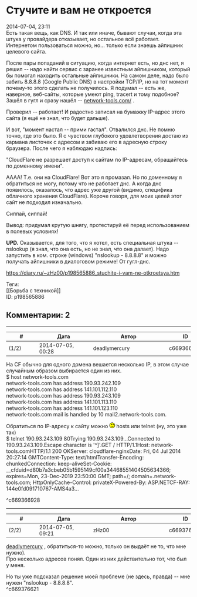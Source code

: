 Стучите и вам не откроется
==========================

  
2014-07-04, 23:11  
 Есть такая вещь, как DNS. И так или иначе, бывают случаи, когда эта штука у провайдера отказывает, но остальное всё работает. Интернетом пользоваться можно, но... только если знаешь айпишник целевого сайта.   
   
 После пары попаданий в ситуацию, когда интернет есть, но днс нет, я решил -- надо найти сервис с заранее известным айпишником, который бы помогал находить остальные айпишники. На самом деле, надо было забить 8.8.8.8 (Google Public DNS) в настройки TCP/IP, но на тот момент почему-то этого сделать не получилось. Я подумал -- есть же, наверное, веб-сайты, которые умеют ping, tracert и тому подобное? Зашёл в гугл и сразу нашёл --  [network-tools.com/](http://network-tools.com/)  .   
   
 Проверил -- работает! И радостно записал на бумажку IP-адрес этого сайта (я ещё не знал, что будет дальше).   
   
 И вот, "момент настал -- прими гастал". Отвалился днс. Не помню точно, где это было. Я с чувством глубокого удовлетворения достаю из кармана листочек с адресом и забиваю его в адресную строку браузера. После чего я наблюдаю надпись:   
   
 "CloudFlare не разрешает доступ к сайтам по IP-адресам, обращайтесь по доменному имени".   
   
 АААА! Т.е. они на CloudFlare! Вот это я промазал. Но по доменному я обратиться не могу, потому что не работает днс. А когда днс появилось, оказалось, что адрес уже другой (видимо, специфика облачного хранения CloudFlare). Короче говоря, для моих целей этот сайт не подходил изначально.   
   
   Сиппай, сиппай!     
   
 Вывод: придумал крутую шнягу, протестируй её перед использованием в полевых условиях!   
   
  **UPD.**  Оказывается, для того, что я хотел, есть специальная штука -- nslookup (я знал, что она есть, но не знал, что она далает). Надо запустить в ком. строке (windows) "nslookup - 8.8.8.8" и можно получать айпишники в диалоговом режиме! От гугл-днс.   
  
<https://diary.ru/~zHz00/p198565886_stuchite-i-vam-ne-otkroetsya.htm>  
  
Теги:  
[[Борьба с техникой]]  
ID: p198565886  


Комментарии: 2
--------------

  


---



|         #         |              Дата              |                     Автор                     |           ID           |
| --- | --- | --- | --- |
| (1/2) | 2014-07-05, 00:28 | deadlymercury | c669366928 |

  
 На CF обычно для одного домена вешается несколько IP, в этом случае случайным образом выбирается один из них.   
 $ host network-tools.com   
 network-tools.com has address 190.93.242.109   
 network-tools.com has address 141.101.112.110   
 network-tools.com has address 190.93.243.109   
 network-tools.com has address 141.101.113.110   
 network-tools.com has address 141.101.123.110   
 network-tools.com mail is handled by 10 mail2.network-tools.com.   
   
 Обратиться по IP-адресу к сайту можно ![;)](pics/1136.gif) hosts или telnet (ну, это уже так)   
  $ telnet 190.93.243.109 80Trying 190.93.243.109...Connected to 190.93.243.109.Escape character is '^]'.GET / HTTP/1.1Host: network-tools.comHTTP/1.1 200 OKServer: cloudflare-nginxDate: Fri, 04 Jul 2014 20:27:14 GMTContent-Type: text/htmlTransfer-Encoding: chunkedConnection: keep-aliveSet-Cookie: \_\_cfduid=d80b7a3cbeb05b1595149cf00a34468551404505634366; expires=Mon, 23-Dec-2019 23:50:00 GMT; path=/; domain=.network-tools.com; HttpOnlyCache-Control: privateX-Powered-By: ASP.NETCF-RAY: 144e0fd091710767-AMS4a3<!DOCTYPE html PUBLIC "-//W3C//DTD XHTML 1.0 Transitional//EN" "http://www.w3.org/TR/xhtml1/DTD/xhtml1-transitional.dtd"><html xmlns="http://www.w3.org/1999/xhtml"><head><title>Traceroute, Ping, Domain Name Server (DNS) Lookup, WHOIS</title><meta http-equiv="Content-Language" content="English" /><meta http-equiv="Content-Type" content="text/html; charset=UTF-8" /><link rel="stylesheet" type="text/css" href="netstyles.css" media="screen" />...   
   
    
 ^c669366928

---



|         #         |              Дата              |                     Автор                     |           ID           |
| --- | --- | --- | --- |
| (2/2) | 2014-07-05, 09:21 | zHz00 | c669376621 |

  
  [deadlymercury](http://crazysupp.diary.ru "Записки безумного саппорта")  , обратиться-то можно, только он выдаёт не то, что мне нужно).   
 Про несколько адресов понял. Один из них действительно тот, что был у меня.   
   
 Но ты уже подсказал решение моей проблеме (не здесь, правда) -- мне нужен "nslookup - 8.8.8.8".   
 ^c669376621